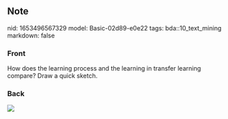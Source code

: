 ## Note
nid: 1653496567329
model: Basic-02d89-e0e22
tags: bda::10_text_mining
markdown: false

### Front
How does the learning process and the learning in transfer learning compare? Draw a quick sketch.

### Back
<img src="paste-74b5e93abb5448cb23a3df49129a435e7e9fd0e4.jpg">
